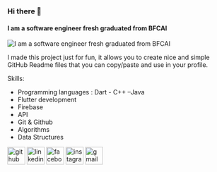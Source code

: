 ### Hi there 👋

#### I am a software engineer fresh graduated from BFCAI
![I am a software engineer fresh graduated from BFCAI](https://scontent-mrs2-2.xx.fbcdn.net/v/t39.30808-6/294842922_1136064753644010_2888633512496601463_n.jpg?_nc_cat=106&ccb=1-7&_nc_sid=09cbfe&_nc_eui2=AeHKFA9jXyJjxMEiY-3O8a7QfWWzbQYQBN99ZbNtBhAE364aeApR97t2gE8BDIjnyZK2EKtyjx_pATFemGn743Ve&_nc_ohc=E0_vEwI33qAAX_3D-W9&_nc_ht=scontent-mrs2-2.xx&oh=00_AfCpiSuHf4n4ps_H7ZPxQaHkmjheyjXUNrmU13OQJL2zcA&oe=63E2A772)

I made this project just for fun, it allows you to create nice and simple GitHub Readme files that you can copy/paste and use in your profile.

Skills: 
* Programming languages : Dart - C++ –Java 
* Flutter development
* Firebase 
* API 
* Git & Github
* Algorithms 
* Data Structures




[<img src='https://cdn.jsdelivr.net/npm/simple-icons@3.0.1/icons/github.svg' alt='github' height='40'>](https://github.com/ManarAhmeD15)  [<img src='https://cdn.jsdelivr.net/npm/simple-icons@3.0.1/icons/linkedin.svg' alt='linkedin' height='40'>](https://www.linkedin.com/in/manar-ahmed-40198a18a/)  [<img src='https://cdn.jsdelivr.net/npm/simple-icons@3.0.1/icons/facebook.svg' alt='facebook' height='40'>](https://www.facebook.com/profile.php?id=100017214883769)  [<img src='https://cdn.jsdelivr.net/npm/simple-icons@3.0.1/icons/instagram.svg' alt='instagram' height='40'>](https://www.instagram.com/manar15_7/)  [<img src='https://cdn.jsdelivr.net/npm/simple-icons@3.0.1/icons/gmail.svg' alt='gmail' height='40'>](https://mail.google.com/mail/u/mnarahmed945@gmail.com)  

